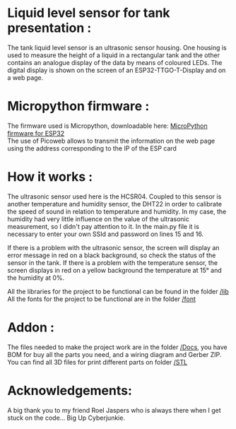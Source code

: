 # Liquid level sensor for tank presentation :

The tank liquid level sensor is an ultrasonic sensor housing. One housing is used to measure the height of a liquid in a rectangular tank and the other contains an analogue display of the data by means of coloured LEDs. The digital display is shown on the screen of an ESP32-TTGO-T-Display and on a web page.

# Micropython firmware :
The firmware used is Micropython, downloadable here: [MicroPython firmware for ESP32](https://micropython.org/download/esp32spiram/)  
The use of Picoweb allows to transmit the information on the web page using the address corresponding to the IP of the ESP card

# How it works : 
The ultrasonic sensor used here is the HCSR04. Coupled to this sensor is another temperature and humidity sensor, the DHT22 in order to calibrate the speed of sound in relation to temperature and humidity. In my case, the humidity had very little influence on the value of the ultrasonic measurement, so I didn't pay attention to it.
In the main.py file it is necessary to enter your own SSId and password on lines 15 and 16.

If there is a problem with the ultrasonic sensor, the screen will display an error message in red on a black background, so check the status of the sensor in the tank.
If there is a problem with the temperature sensor, the screen displays in red on a yellow background the temperature at 15° and the humidity at 0%.

All the libraries for the project to be functional can be found in the folder [/lib](https://github.com/Francois25/liquid_level_sensor/tree/master/lib)
All the fonts for the project to be functional are in the folder [/font](https://github.com/Francois25/liquid_level_sensor/tree/master/font)

# Addon :
The files needed to make the project work are in the folder [/Docs](https://github.com/Francois25/liquid_level_sensor/tree/master/Docs), you have BOM for buy all the parts you need, and a wiring diagram and Gerber ZIP.
You can find all 3D files for print different parts on folder [/STL](https://github.com/Francois25/liquid_level_sensor/tree/master/STL)

# Acknowledgements:
A big thank you to my friend Roel Jaspers who is always there when I get stuck on the code... Big Up Cyberjunkie.
